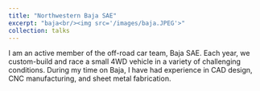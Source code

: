 ```yaml
---
title: "Northwestern Baja SAE"
excerpt: "baja<br/><img src='/images/baja.JPEG'>"
collection: talks
---
```


I am an active member of the off-road car team, Baja SAE. Each year, we custom-build and race a small 4WD vehicle in a variety of challenging conditions. During my time on Baja, I have had experience in CAD design, CNC manufacturing, and sheet metal fabrication. 
